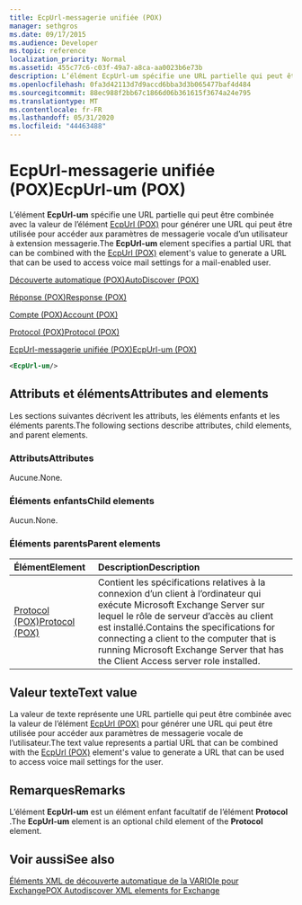 ```yaml
---
title: EcpUrl-messagerie unifiée (POX)
manager: sethgros
ms.date: 09/17/2015
ms.audience: Developer
ms.topic: reference
localization_priority: Normal
ms.assetid: 455c77c6-c03f-49a7-a8ca-aa0023b6e73b
description: L’élément EcpUrl-um spécifie une URL partielle qui peut être combinée avec la valeur de l’élément EcpUrl (POX) pour générer une URL qui peut être utilisée pour accéder aux paramètres de messagerie vocale d’un utilisateur à extension messagerie.
ms.openlocfilehash: 0fa3d42113d7d9accd6bba3d3b065477baf4d484
ms.sourcegitcommit: 88ec988f2bb67c1866d06b361615f3674a24e795
ms.translationtype: MT
ms.contentlocale: fr-FR
ms.lasthandoff: 05/31/2020
ms.locfileid: "44463488"
---
```

# <a name="ecpurl-um-pox"></a><span data-ttu-id="2d161-103">EcpUrl-messagerie unifiée (POX)</span><span class="sxs-lookup"><span data-stu-id="2d161-103">EcpUrl-um (POX)</span></span>

<span data-ttu-id="2d161-104">L’élément **EcpUrl-um** spécifie une URL partielle qui peut être combinée avec la valeur de l’élément [EcpUrl (POX)](ecpurl-pox.md) pour générer une URL qui peut être utilisée pour accéder aux paramètres de messagerie vocale d’un utilisateur à extension messagerie.</span><span class="sxs-lookup"><span data-stu-id="2d161-104">The **EcpUrl-um** element specifies a partial URL that can be combined with the [EcpUrl (POX)](ecpurl-pox.md) element's value to generate a URL that can be used to access voice mail settings for a mail-enabled user.</span></span> 
  
[<span data-ttu-id="2d161-105">Découverte automatique (POX)</span><span class="sxs-lookup"><span data-stu-id="2d161-105">AutoDiscover (POX)</span></span>](autodiscover-pox.md)
  
[<span data-ttu-id="2d161-106">Réponse (POX)</span><span class="sxs-lookup"><span data-stu-id="2d161-106">Response (POX)</span></span>](response-pox.md)
  
[<span data-ttu-id="2d161-107">Compte (POX)</span><span class="sxs-lookup"><span data-stu-id="2d161-107">Account (POX)</span></span>](account-pox.md)
  
[<span data-ttu-id="2d161-108">Protocol (POX)</span><span class="sxs-lookup"><span data-stu-id="2d161-108">Protocol (POX)</span></span>](protocol-pox.md)
  
[<span data-ttu-id="2d161-109">EcpUrl-messagerie unifiée (POX)</span><span class="sxs-lookup"><span data-stu-id="2d161-109">EcpUrl-um (POX)</span></span>](ecpurl-um-pox.md)
  
```XML
<EcpUrl-um/>
```

## <a name="attributes-and-elements"></a><span data-ttu-id="2d161-110">Attributs et éléments</span><span class="sxs-lookup"><span data-stu-id="2d161-110">Attributes and elements</span></span>

<span data-ttu-id="2d161-111">Les sections suivantes décrivent les attributs, les éléments enfants et les éléments parents.</span><span class="sxs-lookup"><span data-stu-id="2d161-111">The following sections describe attributes, child elements, and parent elements.</span></span>
  
### <a name="attributes"></a><span data-ttu-id="2d161-112">Attributs</span><span class="sxs-lookup"><span data-stu-id="2d161-112">Attributes</span></span>

<span data-ttu-id="2d161-113">Aucune.</span><span class="sxs-lookup"><span data-stu-id="2d161-113">None.</span></span>
  
### <a name="child-elements"></a><span data-ttu-id="2d161-114">Éléments enfants</span><span class="sxs-lookup"><span data-stu-id="2d161-114">Child elements</span></span>

<span data-ttu-id="2d161-115">Aucun.</span><span class="sxs-lookup"><span data-stu-id="2d161-115">None.</span></span>
  
### <a name="parent-elements"></a><span data-ttu-id="2d161-116">Éléments parents</span><span class="sxs-lookup"><span data-stu-id="2d161-116">Parent elements</span></span>

|<span data-ttu-id="2d161-117">**Élément**</span><span class="sxs-lookup"><span data-stu-id="2d161-117">**Element**</span></span>|<span data-ttu-id="2d161-118">**Description**</span><span class="sxs-lookup"><span data-stu-id="2d161-118">**Description**</span></span>|
|:-----|:-----|
|[<span data-ttu-id="2d161-119">Protocol (POX)</span><span class="sxs-lookup"><span data-stu-id="2d161-119">Protocol (POX)</span></span>](protocol-pox.md) <br/> |<span data-ttu-id="2d161-120">Contient les spécifications relatives à la connexion d’un client à l’ordinateur qui exécute Microsoft Exchange Server sur lequel le rôle de serveur d’accès au client est installé.</span><span class="sxs-lookup"><span data-stu-id="2d161-120">Contains the specifications for connecting a client to the computer that is running Microsoft Exchange Server that has the Client Access server role installed.</span></span>  <br/> |
   
## <a name="text-value"></a><span data-ttu-id="2d161-121">Valeur texte</span><span class="sxs-lookup"><span data-stu-id="2d161-121">Text value</span></span>

<span data-ttu-id="2d161-122">La valeur de texte représente une URL partielle qui peut être combinée avec la valeur de l’élément [EcpUrl (POX)](ecpurl-pox.md) pour générer une URL qui peut être utilisée pour accéder aux paramètres de messagerie vocale de l’utilisateur.</span><span class="sxs-lookup"><span data-stu-id="2d161-122">The text value represents a partial URL that can be combined with the [EcpUrl (POX)](ecpurl-pox.md) element's value to generate a URL that can be used to access voice mail settings for the user.</span></span> 
  
## <a name="remarks"></a><span data-ttu-id="2d161-123">Remarques</span><span class="sxs-lookup"><span data-stu-id="2d161-123">Remarks</span></span>

<span data-ttu-id="2d161-124">L’élément **EcpUrl-um** est un élément enfant facultatif de l’élément **Protocol** .</span><span class="sxs-lookup"><span data-stu-id="2d161-124">The **EcpUrl-um** element is an optional child element of the **Protocol** element.</span></span> 
  
## <a name="see-also"></a><span data-ttu-id="2d161-125">Voir aussi</span><span class="sxs-lookup"><span data-stu-id="2d161-125">See also</span></span>



[<span data-ttu-id="2d161-126">Éléments XML de découverte automatique de la VARIOle pour Exchange</span><span class="sxs-lookup"><span data-stu-id="2d161-126">POX Autodiscover XML elements for Exchange</span></span>](pox-autodiscover-xml-elements-for-exchange.md)

